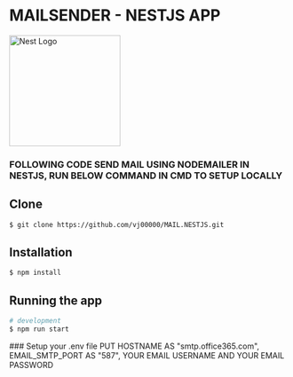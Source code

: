<p align="center">
  <h1>MAILSENDER - NESTJS APP</h1>
  <a href="http://nestjs.com/" target="blank"><img src="https://nestjs.com/img/logo-small.svg" width="200" alt="Nest Logo" /></a>
  <h3>FOLLOWING CODE SEND MAIL USING NODEMAILER IN NESTJS, RUN BELOW COMMAND IN CMD TO SETUP LOCALLY</h3>
</p>

## Clone
```bash
$ git clone https://github.com/vj00000/MAIL.NESTJS.git
```

## Installation

```bash
$ npm install
```

## Running the app

```bash
# development
$ npm run start
```
<p>
  ### Setup your .env file
  PUT HOSTNAME AS "smtp.office365.com", 
  EMAIL_SMTP_PORT AS "587", 
  YOUR EMAIL USERNAME AND YOUR EMAIL PASSWORD</p>


